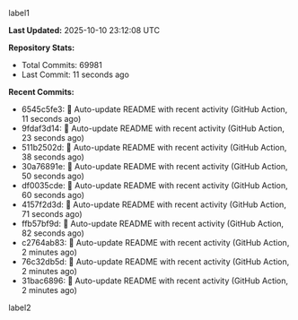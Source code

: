 
label1 
<!-- ACTIVITY_START -->
**Last Updated:** 2025-10-10 23:12:08 UTC

**Repository Stats:**
- Total Commits: 69981
- Last Commit: 11 seconds ago

**Recent Commits:**
- 6545c5fe3: 🤖 Auto-update README with recent activity (GitHub Action, 11 seconds ago)
- 9fdaf3d14: 🤖 Auto-update README with recent activity (GitHub Action, 23 seconds ago)
- 511b2502d: 🤖 Auto-update README with recent activity (GitHub Action, 38 seconds ago)
- 30a76891e: 🤖 Auto-update README with recent activity (GitHub Action, 50 seconds ago)
- df0035cde: 🤖 Auto-update README with recent activity (GitHub Action, 60 seconds ago)
- 4157f2d3d: 🤖 Auto-update README with recent activity (GitHub Action, 71 seconds ago)
- ffb57bf9d: 🤖 Auto-update README with recent activity (GitHub Action, 82 seconds ago)
- c2764ab83: 🤖 Auto-update README with recent activity (GitHub Action, 2 minutes ago)
- 76c32db5d: 🤖 Auto-update README with recent activity (GitHub Action, 2 minutes ago)
- 31bac6896: 🤖 Auto-update README with recent activity (GitHub Action, 2 minutes ago)
<!-- ACTIVITY_END -->

label2

